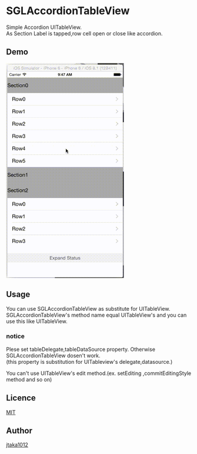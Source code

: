 # SGLAccordionTableView

Simple Accordion UITableView.  
As Section Label is tapped,row cell open or close like accordion.

## Demo
![SGLAccordionTableView](https://github.com/jtaka1012/SGLAccordionTableView/blob/master/SGLAccordionTableViewSample/SGLAccordionTableView.gif)

## Usage
You can use SGLAccordionTableView as substitute for UITableView.  
SGLAccordionTableView's method name equal UITableView's and you can use this like UITableView.

### notice
Plese set tableDelegate,tableDataSource property. Otherwise SGLAccordionTableView dosen't work.  
(this property is substitution for UITableview's delegate,datasource.)  
  
You can't use UITableView's edit method.(ex. setEditing ,commitEditingStyle method and so on)


## Licence

[MIT](http://opensource.org/licenses/mit-license.php)

## Author

[jtaka1012](https://github.com/jtaka1012)
